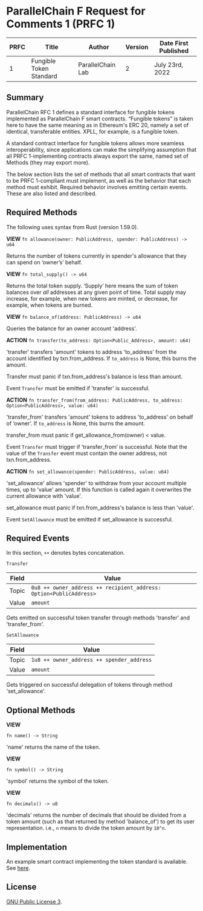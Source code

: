 # ParallelChain F Request for Comments 1 (PRFC 1)

| PRFC | Title | Author | Version | Date First Published |
| --- | ----- | ---- | --- | --- |
| 1   | Fungible Token Standard | ParallelChain Lab | 2 | July 23rd, 2022 | 

## Summary

ParallelChain RFC 1 defines a standard interface for fungible tokens implemented as ParallelChain F smart contracts. “Fungible tokens” is taken here to have the same meaning as in Ethereum's ERC 20, namely a set of identical, transferable entities. XPLL, for example, is a fungible token.

A standard contract interface for fungible tokens allows more seamless interoperability, since applications can make the simplifying assumption that all PRFC 1-implementing contracts always export the same, named set of Methods (they may export more).

The below section lists the set of methods that all smart contracts that want to be PRFC 1-compliant must implement, as well as  the behavior that each method must exhibit. Required behavior involves emitting certain events. These are also listed and described.

## Required Methods 

The following uses syntax from Rust (version 1.59.0).

**VIEW** 
`fn allowance(owner: PublicAddress, spender: PublicAddress) -> u64`

Returns the number of tokens currently in spender's allowance that they can spend on ‘owner’s’ behalf.


**VIEW**
`fn total_supply() -> u64`

Returns the total token supply. ‘Supply’ here means the sum of token balances over *all* addresses at any given point of time. Total supply may increase, for example, when new tokens are minted, or decrease, for example, when tokens are burned.


**VIEW** 
`fn balance_of(address: PublicAddress) -> u64`

Queries the balance for an owner account 'address'.


**ACTION** 
`fn transfer(to_address: Option<Public_Address>, amount: u64)`

'transfer' transfers 'amount' tokens to address 'to_address' from the account identified by txn.from_address. If `to_address` is None, this burns the amount.

Transfer must panic if txn.from_address's balance is less than amount.

Event `Transfer` must be emitted if 'transfer' is successful.


**ACTION** 
`fn transfer_from(from_address: PublicAddress, to_address: Option<PublicAddress>, value: u64)`

'transfer_from' transfers 'amount' tokens to address 'to_address' on behalf of ‘owner’. If `to_address` is None, this burns the amount.

transfer_from must panic if get_allowance_from(owner) < value.

Event `Transfer` must trigger if ‘transfer_from’ is successful. Note that the value of the `Transfer` event must contain the owner address, not txn.from_address.


**ACTION** 
`fn set_allowance(spender: PublicAddress, value: u64)`

'set_allowance' allows 'spender' to withdraw from your account multiple times, up to 'value' amount. If this function is called again it overwrites the current allowance with 'value'.

set_allowance must panic if txn.from_address's balance is less than 'value'.

Event `SetAllowance` must be emitted if set_allowance is successful.

## Required Events

In this section, `++` denotes bytes concatenation.

`Transfer`

| Field | Value |
| ----- | ----- |
| Topic | `0u8 ++ owner_address ++ recipient_address: Option<PublicAddress>`  |
| Value | `amount` |

Gets emitted on successful token transfer through methods 'transfer' and 'transfer_from'.

`SetAllowance`

| Field | Value |
| ----- | ----- |
| Topic | `1u8 ++ owner_address ++ spender_address` |
| Value | `amount` |

Gets triggered on successful delegation of tokens through method 'set_allowance'. 

## Optional Methods 

**VIEW**

`fn name() -> String`

'name' returns the name of the token.

**VIEW**

`fn symbol() -> String`

'symbol' returns the symbol of the token.

**VIEW**

`fn decimals() -> u8`

'decimals' returns the number of decimals that should be divided from a token amount (such as that returned by method 'balance_of') to get its user representation. i.e., `n` means to divide the token amount by `10^n`.

## Implementation 

An example smart contract implementing the token standard is available.
See [here](https://github.com/parallelchain-io/example-smart-contracts).

## License

[GNU Public License 3](https://www.gnu.org/licenses/gpl-3.0.en.html).
